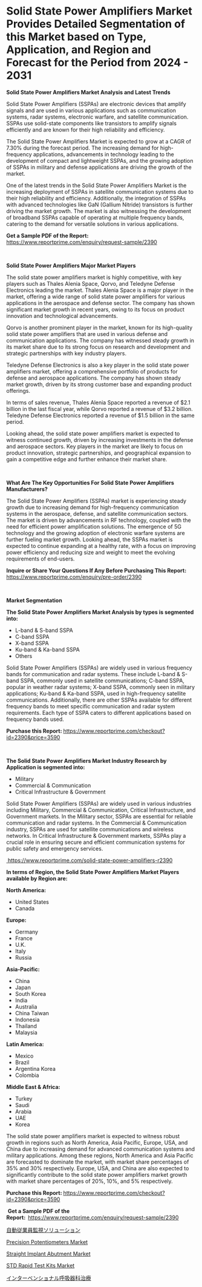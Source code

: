 <p><h1>Solid State Power Amplifiers Market Provides Detailed Segmentation of this Market based on Type, Application, and Region and Forecast for the Period from 2024 - 2031</h1></p><p><strong>Solid State Power Amplifiers Market Analysis and Latest Trends</strong></p>
<p><p>Solid State Power Amplifiers (SSPAs) are electronic devices that amplify signals and are used in various applications such as communication systems, radar systems, electronic warfare, and satellite communication. SSPAs use solid-state components like transistors to amplify signals efficiently and are known for their high reliability and efficiency.</p><p>The Solid State Power Amplifiers Market is expected to grow at a CAGR of 7.30% during the forecast period. The increasing demand for high-frequency applications, advancements in technology leading to the development of compact and lightweight SSPAs, and the growing adoption of SSPAs in military and defense applications are driving the growth of the market.</p><p>One of the latest trends in the Solid State Power Amplifiers Market is the increasing deployment of SSPAs in satellite communication systems due to their high reliability and efficiency. Additionally, the integration of SSPAs with advanced technologies like GaN (Gallium Nitride) transistors is further driving the market growth. The market is also witnessing the development of broadband SSPAs capable of operating at multiple frequency bands, catering to the demand for versatile solutions in various applications.</p></p>
<p><strong>Get a Sample PDF of the Report:&nbsp;</strong> <a href="https://www.reportprime.com/enquiry/request-sample/2390">https://www.reportprime.com/enquiry/request-sample/2390</a></p>
<p>&nbsp;</p>
<p><strong>Solid State Power Amplifiers Major Market Players</strong></p>
<p><p>The solid state power amplifiers market is highly competitive, with key players such as Thales Alenia Space, Qorvo, and Teledyne Defense Electronics leading the market. Thales Alenia Space is a major player in the market, offering a wide range of solid state power amplifiers for various applications in the aerospace and defense sector. The company has shown significant market growth in recent years, owing to its focus on product innovation and technological advancements.</p><p>Qorvo is another prominent player in the market, known for its high-quality solid state power amplifiers that are used in various defense and communication applications. The company has witnessed steady growth in its market share due to its strong focus on research and development and strategic partnerships with key industry players.</p><p>Teledyne Defense Electronics is also a key player in the solid state power amplifiers market, offering a comprehensive portfolio of products for defense and aerospace applications. The company has shown steady market growth, driven by its strong customer base and expanding product offerings.</p><p>In terms of sales revenue, Thales Alenia Space reported a revenue of $2.1 billion in the last fiscal year, while Qorvo reported a revenue of $3.2 billion. Teledyne Defense Electronics reported a revenue of $1.5 billion in the same period.</p><p>Looking ahead, the solid state power amplifiers market is expected to witness continued growth, driven by increasing investments in the defense and aerospace sectors. Key players in the market are likely to focus on product innovation, strategic partnerships, and geographical expansion to gain a competitive edge and further enhance their market share.</p></p>
<p>&nbsp;</p>
<p><strong>What Are The Key Opportunities For Solid State Power Amplifiers Manufacturers?</strong></p>
<p><p>The Solid State Power Amplifiers (SSPAs) market is experiencing steady growth due to increasing demand for high-frequency communication systems in the aerospace, defense, and satellite communication sectors. The market is driven by advancements in RF technology, coupled with the need for efficient power amplification solutions. The emergence of 5G technology and the growing adoption of electronic warfare systems are further fueling market growth. Looking ahead, the SSPAs market is expected to continue expanding at a healthy rate, with a focus on improving power efficiency and reducing size and weight to meet the evolving requirements of end-users.</p></p>
<p><strong>Inquire or Share Your Questions If Any Before Purchasing This Report:</strong> <a href="https://www.reportprime.com/enquiry/pre-order/2390">https://www.reportprime.com/enquiry/pre-order/2390</a></p>
<p>&nbsp;</p>
<p><strong>Market Segmentation</strong></p>
<p><strong>The Solid State Power Amplifiers Market Analysis by types is segmented into:</strong></p>
<p><ul><li>L-band & S-band SSPA</li><li>C-band SSPA</li><li>X-band SSPA</li><li>Ku-band & Ka-band SSPA</li><li>Others</li></ul></p>
<p><p>Solid State Power Amplifiers (SSPAs) are widely used in various frequency bands for communication and radar systems. These include L-band & S-band SSPA, commonly used in satellite communications; C-band SSPA, popular in weather radar systems; X-band SSPA, commonly seen in military applications; Ku-band & Ka-band SSPA, used in high-frequency satellite communications. Additionally, there are other SSPAs available for different frequency bands to meet specific communication and radar system requirements. Each type of SSPA caters to different applications based on frequency bands used.</p></p>
<p><strong>Purchase this Report:&nbsp;</strong><a href="https://www.reportprime.com/checkout?id=2390&price=3590">https://www.reportprime.com/checkout?id=2390&price=3590</a></p>
<p>&nbsp;</p>
<p><strong>The Solid State Power Amplifiers Market Industry Research by Application is segmented into:</strong></p>
<p><ul><li>Military</li><li>Commercial & Communication</li><li>Critical Infrastructure & Government</li></ul></p>
<p><p>Solid State Power Amplifiers (SSPAs) are widely used in various industries including Military, Commercial & Communication, Critical Infrastructure, and Government markets. In the Military sector, SSPAs are essential for reliable communication and radar systems. In the Commercial & Communication industry, SSPAs are used for satellite communications and wireless networks. In Critical Infrastructure & Government markets, SSPAs play a crucial role in ensuring secure and efficient communication systems for public safety and emergency services.</p></p>
<p><a href="https://www.reportprime.com/solid-state-power-amplifiers-r2390">&nbsp;https://www.reportprime.com/solid-state-power-amplifiers-r2390</a></p>
<p><strong>In terms of Region, the Solid State Power Amplifiers Market Players available by Region are:</strong></p>
<p>
    <p> <strong> North America: </strong>
        <ul>
            <li>United States</li>
            <li>Canada</li>
        </ul>
        </p> 
    <p> <strong> Europe: </strong>
        <ul>
            <li>Germany</li>
            <li>France</li>
            <li>U.K.</li>
            <li>Italy</li>
            <li>Russia</li>
        </ul>
        </p> 
    <p> <strong> Asia-Pacific: </strong>
        <ul>
            <li>China</li>
            <li>Japan</li>
            <li>South Korea</li>
            <li>India</li>
            <li>Australia</li>
            <li>China Taiwan</li>
            <li>Indonesia</li>
            <li>Thailand</li>
            <li>Malaysia</li>
        </ul>
        </p> 
    <p> <strong> Latin America: </strong>
        <ul>
            <li>Mexico</li>
            <li>Brazil</li>
            <li>Argentina Korea</li>
            <li>Colombia</li>
        </ul>
        </p> 
    <p> <strong> Middle East & Africa: </strong>
        <ul>
            <li>Turkey</li>
            <li>Saudi</li>
            <li>Arabia</li>
            <li>UAE</li>
            <li>Korea</li>
        </ul>
    </p>
    </p>
<p><p>The solid state power amplifiers market is expected to witness robust growth in regions such as North America, Asia Pacific, Europe, USA, and China due to increasing demand for advanced communication systems and military applications. Among these regions, North America and Asia Pacific are forecasted to dominate the market, with market share percentages of 35% and 30% respectively. Europe, USA, and China are also expected to significantly contribute to the solid state power amplifiers market growth with market share percentages of 20%, 10%, and 5% respectively.</p></p>
<p><strong>Purchase this Report: </strong><a href="https://www.reportprime.com/checkout?id=2390&price=3590">https://www.reportprime.com/checkout?id=2390&price=3590</a></p>
<p>&nbsp;<strong>Get a Sample PDF of the Report:&nbsp;&nbsp;</strong><a href="https://www.reportprime.com/enquiry/request-sample/2390">https://www.reportprime.com/enquiry/request-sample/2390</a></p>
<p><strong></strong></p>
<p><p><a href="https://github.com/Alenaieme/Market-Research-Report-List-3/blob/main/575288682747.md">自動従業員監視ソリューション</a></p><p><a href="https://github.com/rionkhanvai01/Market-Research-Report-List-2/blob/main/precision-potentiometers-market.md">Precision Potentiometers Market</a></p><p><a href="https://medium.com/@perrin7364/insights-into-the-straight-implant-abutment-market-market-players-market-size-geographical-0197245d1aad">Straight Implant Abutment Market</a></p><p><a href="https://medium.com/@dixiegrimes/market-forecast-global-std-rapid-test-kits-trends-and-impact-analysis-2024-2031-by-application-8b2496f0f984">STD Rapid Test Kits Market</a></p><p><a href="https://github.com/klon646/Market-Research-Report-List-3/blob/main/766735482746.md">インターベンショナル呼吸器科治療</a></p></p>